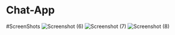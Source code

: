 # Chat-App
#ScreenShots
![Screenshot (6)](https://user-images.githubusercontent.com/26708403/194632643-fc3421e7-4ca6-498c-bab6-977cf95ed863.png)
![Screenshot (7)](https://user-images.githubusercontent.com/26708403/194632681-c23767b2-4eeb-458a-bd20-5b812dbc6c4e.png)
![Screenshot (8)](https://user-images.githubusercontent.com/26708403/194632688-961a291b-409a-43a4-b2c5-7c37b6ef0ff1.png)
